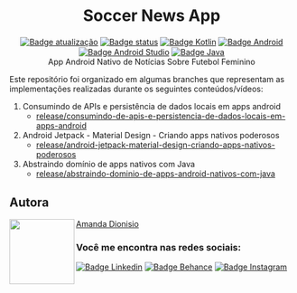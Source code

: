 <h1 align="center">Soccer News App</h1>

<p align="center">
  <a href=""><img src="https://img.shields.io/badge/%C3%BAltima%20atualiza%C3%A7%C3%A3o-julho%202022-blue" align="center" alt="Badge atualização" /></a>
  <a href=""><img src="https://img.shields.io/badge/status-conclu%C3%ADdo-green" align="center" alt="Badge status" /></a>
  <a href=""><img src="https://img.shields.io/badge/Kotlin-0095D5?&style=for-the-badge&logo=kotlin&logoColor=white" align="center" alt="Badge Kotlin" /></a>
  <a href=""><img src="https://img.shields.io/badge/Android-3DDC84?style=for-the-badge&logo=android&logoColor=white" align="center" alt="Badge Android" /></a>
  <a href=""><img src="https://img.shields.io/badge/Android_Studio-3DDC84?style=for-the-badge&logo=android-studio&logoColor=white" align="center" alt="Badge Android Studio" /></a>
  <a href=""><img src="https://img.shields.io/badge/Java-ED8B00?style=for-the-badge&logo=java&logoColor=white" align="center" alt="Badge Java" /></a><br>
  App Android Nativo de Notícias Sobre Futebol Feminino
</p>

Este repositório foi organizado em algumas branches que representam as implementações realizadas durante os seguintes conteúdos/vídeos:

1. Consumindo de APIs e persistência de dados locais em apps android
   - [release/consumindo-de-apis-e-persistencia-de-dados-locais-em-apps-android](https://github.com/amandafd/dio_desafio_projeto_soccer_news_app/tree/release/consumindo-de-apis-e-persistencia-de-dados-locais-em-apps-android)
2. Android Jetpack - Material Design - Criando apps nativos poderosos
   - [release/android-jetpack-material-design-criando-apps-nativos-poderosos](https://github.com/amandafd/dio_desafio_projeto_soccer_news_app/tree/release/android-jetpack-material-design-criando-apps-nativos-poderosos)
3. Abstraindo domínio de apps nativos com Java
   - [release/abstraindo-dominio-de-apps-android-nativos-com-java](https://github.com/amandafd/dio_desafio_projeto_soccer_news_app/tree/release/abstraindo-dominio-de-apps-android-nativos-com-java)

<h2 align="left">Autora</h2>
<img align="left" src="https://avatars.githubusercontent.com/u/104245596?s=400&u=22dddd54d435db2df3c8f6e91c881be3cdc31170&v=4" width=115>

[Amanda Dionisio](https://github.com/amandafd)

<h3 align="left">Você me encontra nas redes sociais:</h3>
<p align="left">
  <a href="https://www.linkedin.com/in/amanda-felipe-dionisio"><img src="https://img.shields.io/badge/LinkedIn-0077B5?style=for-the-badge&logo=linkedin&logoColor=white" alt="Badge Linkedin" /></a>
  <a href="https://www.behance.net/amanda_dionisio"><img src="https://img.shields.io/badge/-Behance-blue?style=for-the-badge&logo=behance&logoColor=white" alt="Badge Behance" /></a>
  <a href="https://www.instagram.com/guache_nin/"><img src="https://img.shields.io/badge/Instagram-E4405F?style=for-the-badge&logo=instagram&logoColor=white"  alt="Badge Instagram" /></a>
</p>

